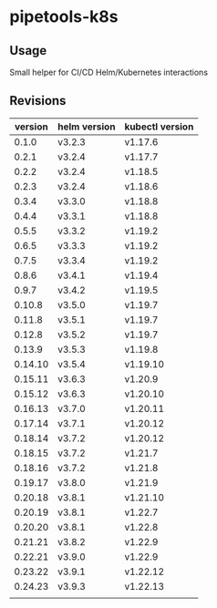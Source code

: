 # pipetools-k8s

## Usage

Small helper for CI/CD Helm/Kubernetes interactions

## Revisions

|version|helm version|kubectl version|
|-------|------------|---------------|
|0.1.0  |v3.2.3      |v1.17.6        |
|0.2.1  |v3.2.4      |v1.17.7        |
|0.2.2  |v3.2.4      |v1.18.5        |
|0.2.3  |v3.2.4      |v1.18.6        |
|0.3.4  |v3.3.0      |v1.18.8        |
|0.4.4  |v3.3.1      |v1.18.8        |
|0.5.5  |v3.3.2      |v1.19.2        |
|0.6.5  |v3.3.3      |v1.19.2        |
|0.7.5  |v3.3.4      |v1.19.2        |
|0.8.6  |v3.4.1      |v1.19.4        |
|0.9.7  |v3.4.2      |v1.19.5        |
|0.10.8 |v3.5.0      |v1.19.7        |
|0.11.8 |v3.5.1      |v1.19.7        |
|0.12.8 |v3.5.2      |v1.19.7        |
|0.13.9 |v3.5.3      |v1.19.8        |
|0.14.10|v3.5.4      |v1.19.10       |
|0.15.11|v3.6.3      |v1.20.9        |
|0.15.12|v3.6.3      |v1.20.10       |
|0.16.13|v3.7.0      |v1.20.11       |
|0.17.14|v3.7.1      |v1.20.12       |
|0.18.14|v3.7.2      |v1.20.12       |
|0.18.15|v3.7.2      |v1.21.7        |
|0.18.16|v3.7.2      |v1.21.8        |
|0.19.17|v3.8.0      |v1.21.9        |
|0.20.18|v3.8.1      |v1.21.10       |
|0.20.19|v3.8.1      |v1.22.7        |
|0.20.20|v3.8.1      |v1.22.8        |
|0.21.21|v3.8.2      |v1.22.9        |
|0.22.21|v3.9.0      |v1.22.9        |
|0.23.22|v3.9.1      |v1.22.12       |
|0.24.23|v3.9.3      |v1.22.13       |
|||
